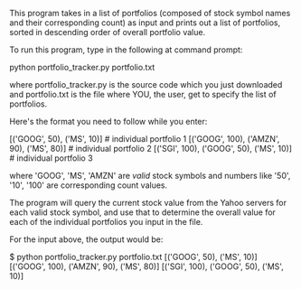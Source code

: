 This program takes in a list of portfolios (composed of stock symbol names and 
their corresponding count) as input and prints out a list of
portfolios, sorted in descending order of overall portfolio value.

To run this program, type in the following at command prompt:

python portfolio_tracker.py portfolio.txt

where portfolio_tracker.py is the source code which you just downloaded
and portfolio.txt is the file where YOU, the user, get to specify the 
list of portfolios.

Here's the format you need to follow while you enter: 

[('GOOG', 50), ('MS', 10)]                       # individual portfolio 1
[('GOOG', 100), ('AMZN', 90), ('MS', 80)]        # individual portfolio 2
[('SGI', 100), ('GOOG', 50), ('MS', 10)]         # individual portfolio 3

where 'GOOG', 'MS', 'AMZN' are *valid* stock symbols and numbers like '50', '10',
'100' are corresponding count values. 

The program will query the current stock value from the Yahoo servers for each 
valid stock symbol, and use that to determine the overall value for each of the 
individual portfolios you input in the file.

For the input above, the output would be: 

$ python portfolio_tracker.py portfolio.txt
[('GOOG', 50), ('MS', 10)]
[('GOOG', 100), ('AMZN', 90), ('MS', 80)]
[('SGI', 100), ('GOOG', 50), ('MS', 10)]
